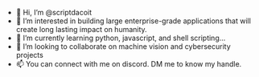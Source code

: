 - 👋 Hi, I’m @scriptdacoit
- 👀 I’m interested in building large enterprise-grade applications that will create long lasting impact on humanity. 
- 🌱 I’m currently learning python, javascript, and shell scripting...
- 💞️ I’m looking to collaborate on machine vision and cybersecurity projects
- 📫 You can connect with me on discord. DM me to know my handle. 

<!---
scriptdacoit/scriptdacoit is a ✨ special ✨ repository because its `README.md` (this file) appears on your GitHub profile.
You can click the Preview link to take a look at your changes.
--->
